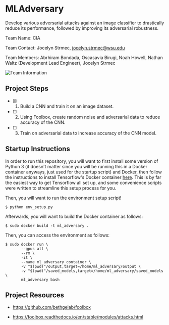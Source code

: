 # MLAdversary

Develop various adversarial attacks against an image classifier to drastically reduce its performance, followed by improving its adversarial robustness. 

Team Name: CIA

Team Contact: Jocelyn Strmec, jocelyn.strmec@wsu.edu

Team Members: Abrhiram Bondada, Oscasavia Birugi, Noah Howell, Nathan Waltz (Development Lead Engineer), Jocelyn Strmec

![Team Information](https://user-images.githubusercontent.com/70173190/187054591-56b43cfc-ee6c-44de-922b-3a6eadb9b1ab.png)

## Project Steps

- [X] 1. Build a CNN and train it on an image dataset.

- [ ] 2. Using Foolbox, create random noise and adversarial data to reduce accuracy of the CNN.

- [ ] 3. Train on adversarial data to increase accuracy of the CNN model.

## Startup Instructions

In order to run this repository, you will want to first install some version of Python 3 (it doesn't matter since you will be running this in a Docker container anyways, just used for the startup script) and Docker, then follow the instructions to install Tensorflow's Docker container [here](https://www.tensorflow.org/install/docker). This is by far the easiest way to get Tensorflow all set up, and some convenience scripts were written to streamline this setup process for you. 

Then, you will want to run the environment setup script!

`$ python env_setup.py`

Afterwards, you will want to build the Docker container as follows:

`$ sudo docker build -t ml_adversary .`

Then, you can access the environment as follows:

```
$ sudo docker run \ 
       --gpus all \
       --rm \ 
       -it \
       --name ml_adversary_container \
       -v "$(pwd)"/output,target=/home/ml_adversary/output \
       -v "$(pwd)"/saved_models,target=/home/ml_adversary/saved_models \
       ml_adversary bash
```

## Project Resources

- https://github.com/bethgelab/foolbox

- https://foolbox.readthedocs.io/en/stable/modules/attacks.html 
